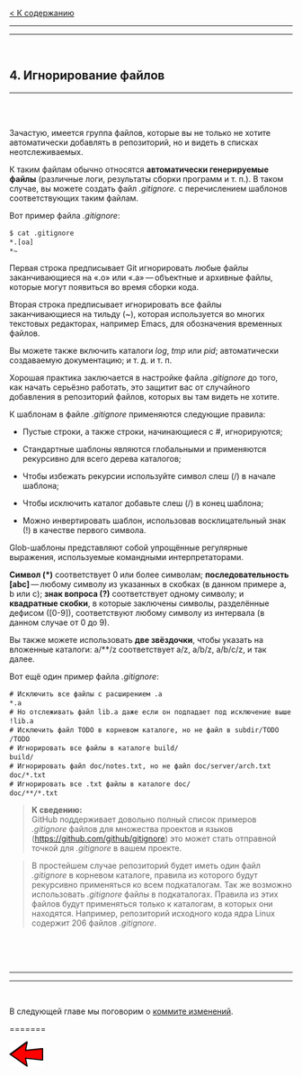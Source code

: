 [< К содержанию](./readme.md)

---
---

<br/>

## **4. Игнорирование файлов** ##

---

<br/>
<br/>

Зачастую, имеется группа файлов, которые вы не только не хотите автоматически добавлять в репозиторий, но и видеть в списках неотслеживаемых. 

К таким файлам обычно относятся **автоматически генерируемые файлы** (различные логи, результаты сборки программ и т. п.). В таком случае, вы можете создать файл *.gitignore.* с перечислением шаблонов соответствующих таким файлам.

Вот пример файла *.gitignore*:

    $ cat .gitignore
    *.[oa]
    *~

Первая строка предписывает Git игнорировать любые файлы заканчивающиеся на «.o» или «.a» — объектные и архивные файлы, которые могут появиться во время сборки кода. 

Вторая строка предписывает игнорировать все файлы заканчивающиеся на тильду (~), которая используется во многих текстовых редакторах, например Emacs, для обозначения временных файлов.

Вы можете также включить каталоги *log*, *tmp* или *pid*; автоматически создаваемую документацию; и т. д. и т. п. 

Хорошая практика заключается в настройке файла *.gitignore* до того, как начать серьёзно работать, это защитит вас от случайного добавления в репозиторий файлов, которых вы там видеть не хотите.

К шаблонам в файле *.gitignore* применяются следующие правила:

- Пустые строки, а также строки, начинающиеся с #, игнорируются;

- Стандартные шаблоны являются глобальными и применяются рекурсивно для всего дерева каталогов;

- Чтобы избежать рекурсии используйте символ слеш (/) в начале шаблона;

- Чтобы исключить каталог добавьте слеш (/) в конец шаблона;

- Можно инвертировать шаблон, использовав восклицательный знак (!) в качестве первого символа.

Glob-шаблоны представляют собой упрощённые регулярные выражения, используемые командными интерпретаторами.

**Символ (*)** соответствует 0 или более символам; **последовательность [abc]** — любому символу из указанных в скобках (в данном примере a, b или c); **знак вопроса (?)** соответствует одному символу; и **квадратные скобки**, в которые заключены символы, разделённые дефисом ([0-9]), соответствуют любому символу из интервала (в данном случае от 0 до 9).

Вы также можете использовать **две звёздочки**, чтобы указать на вложенные каталоги: a/**/z соответствует a/z, a/b/z, a/b/c/z, и так далее.

Вот ещё один пример файла *.gitignore*:

    # Исключить все файлы с расширением .a
    *.a
    # Но отслеживать файл lib.a даже если он подпадает под исключение выше
    !lib.a
    # Исключить файл TODO в корневом каталоге, но не файл в subdir/TODO
    /TODO
    # Игнорировать все файлы в каталоге build/
    build/
    # Игнорировать файл doc/notes.txt, но не файл doc/server/arch.txt
    doc/*.txt
    # Игнорировать все .txt файлы в каталоге doc/
    doc/**/*.txt

>**К сведению:**<br/>
GitHub поддерживает довольно полный список примеров *.gitignore* файлов для множества проектов и языков (https://github.com/github/gitignore) это может стать отправной точкой для *.gitignore* в вашем проекте.

>В простейшем случае репозиторий будет иметь один файл *.gitignore* в корневом каталоге, правила из которого будут рекурсивно применяться ко всем подкаталогам. Так же возможно использовать *.gitignore* файлы в подкаталогах. Правила из этих файлов будут применяться только к каталогам, в которых они находятся. Например, репозиторий исходного кода ядра Linux содержит 206 файлов *.gitignore*.

<br/>
<br/>
<br/>

---
---

<br/>

В следующей главе мы поговорим о [коммите изменений](./committing.md).

=======

[![К предыдущему разделу](./assets/left_arrow.png)](./changing.md "К предыдущему разделу")